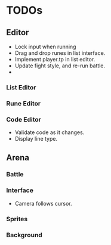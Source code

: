 # TODOs

## Editor

- Lock input when running
- Drag and drop runes in list interface.
- Implement player.tp in list editor.
- Update fight style, and re-run battle.
- 

### List Editor

### Rune Editor

### Code Editor

- Validate code as it changes.
- Display line type.

## Arena

### Battle

### Interface

- Camera follows cursor.

### Sprites

### Background